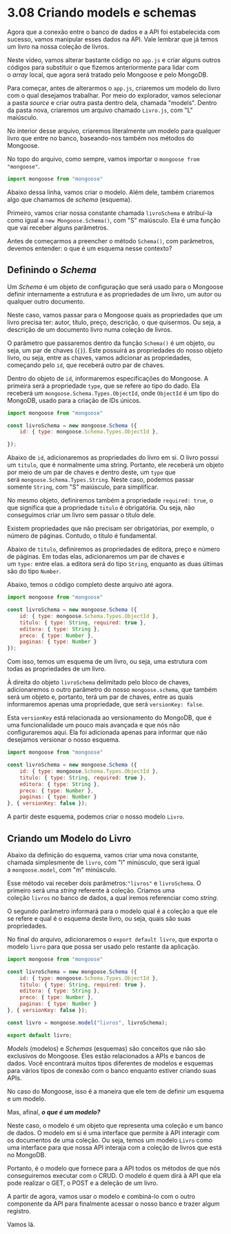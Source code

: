 # 3.08 Criando models e schemas

Agora que a conexão entre o banco de dados e a API foi estabelecida com sucesso, vamos manipular esses dados na API. Vale lembrar que já temos um livro na nossa coleção de livros.

Neste vídeo, vamos alterar bastante código no `app.js` e criar alguns outros códigos para substituir o que fizemos anteriormente para lidar com o _array_ local, que agora será tratado pelo Mongoose e pelo MongoDB.

Para começar, antes de alterarmos o `app.js`, criaremos um modelo do livro com o qual desejamos trabalhar. Por meio do explorador, vamos selecionar a pasta _source_ e criar outra pasta dentro dela, chamada "models". Dentro da pasta nova, criaremos um arquivo chamado `Livro.js`, com "L" maiúsculo.

No interior desse arquivo, criaremos literalmente um modelo para qualquer livro que entre no banco, baseando-nos também nos métodos do Mongoose.

No topo do arquivo, como sempre, vamos importar o `mongoose from "mongoose"`.

```javascript
import mongoose from "mongoose"
```

Abaixo dessa linha, vamos criar o modelo. Além dele, também criaremos algo que chamamos de _schema_ (esquema).

Primeiro, vamos criar nossa constante chamada `livroSchema` e atribuí-la como igual a `new Mongoose.Schema()`, com "S" maiúsculo. Ela é uma função que vai receber alguns parâmetros.

Antes de começarmos a preencher o método `Schema()`, com parâmetros, devemos entender: o que é um esquema nesse contexto?

## Definindo o _Schema_

Um _Schema_ é um objeto de configuração que será usado para o Mongoose definir internamente a estrutura e as propriedades de um livro, um autor ou qualquer outro documento.

Neste caso, vamos passar para o Mongoose quais as propriedades que um livro precisa ter: autor, título, preço, descrição, o que quisermos. Ou seja, a descrição de um documento livro numa coleção de livros.

O parâmetro que passaremos dentro da função `Schema()` é um objeto, ou seja, um par de chaves (`{}`). Este possuirá as propriedades do nosso objeto livro, ou seja, entre as chaves, vamos adicionar as propriedades, começando pelo `id`, que receberá outro par de chaves.

Dentro do objeto de `id`, informaremos especificações do Mongoose. A primeira será a propriedade `type`, que se refere ao tipo do dado. Ela receberá um `mongoose.Schema.Types.ObjectId`, onde `ObjectId` é um tipo do MongoDB, usado para a criação de IDs únicos.

```javascript
import mongoose from "mongoose"

const livroSchema = new mongoose.Schema ({
    id: { type: mongoose.Schema.Types.ObjectId },

});
```

Abaixo de `id`, adicionaremos as propriedades do livro em si. O livro possui um `titulo`, que é normalmente uma string. Portanto, ele receberá um objeto por meio de um par de chaves e dentro deste, um `type` que será `mongoose.Schema.Types.String`. Neste caso, podemos passar somente `String`, com "S" maiúsculo, para simplificar.

No mesmo objeto, definiremos também a propriedade `required: true`, o que significa que a propriedade `titulo` é obrigatória. Ou seja, não conseguimos criar um livro sem passar o título dele.

Existem propriedades que não precisam ser obrigatórias, por exemplo, o número de páginas. Contudo, o título é fundamental.

Abaixo de `titulo`, definiremos as propriedades de editora, preço e número de páginas. Em todas elas, adicionaremos um par de chaves e um `type:` entre elas. a editora será do tipo `String`, enquanto as duas últimas são do tipo `Number`.

Abaixo, temos o código completo deste arquivo até agora.

```javascript
import mongoose from "mongoose"

const livroSchema = new mongoose.Schema ({
    id: { type: mongoose.Schema.Types.ObjectId },
    titulo: { type: String, required: true },
    editora: { type: String },
    preco: { type: Number },
    paginas: { type: Number }
});
```

Com isso, temos um esquema de um livro, ou seja, uma estrutura com todas as propriedades de um livro.

À direita do objeto `livroSchema` delimitado pelo bloco de chaves, adicionaremos o outro parâmetro do nosso `mongoose.schema`, que também será um objeto e, portanto, terá um par de chaves, entre as quais informaremos apenas uma propriedade, que será `versionKey: false`.

Esta `versionKey` está relacionada ao versionamento do MongoDB, que é uma funcionalidade um pouco mais avançada e que nós não configuraremos aqui. Ela foi adicionada apenas para informar que não desejamos versionar o nosso esquema.

```javascript
import mongoose from "mongoose"

const livroSchema = new mongoose.Schema ({
    id: { type: mongoose.Schema.Types.ObjectId },
    titulo: { type: String, required: true },
    editora: { type: String },
    preco: { type: Number },
    paginas: { type: Number }
}, { versionKey: false });
```

A partir deste esquema, podemos criar o nosso modelo `Livro`.

## Criando um Modelo do Livro

Abaixo da definição do esquema, vamos criar uma nova constante, chamada simplesmente de `livro`, com "l" minúsculo, que será igual a `mongoose.model`, com "m" minúsculo.

Esse método vai receber dois parâmetros:`"livros"` e `livroSchema`. O primeiro será uma _string_ referente à coleção. Criamos uma coleção `livros` no banco de dados, a qual iremos referenciar como _string_.

O segundo parâmetro informará para o modelo qual é a coleção a que ele se refere e qual é o esquema deste livro, ou seja, quais são suas propriedades.

No final do arquivo, adicionaremos o `export default livro`, que exporta o modelo `livro` para que possa ser usado pelo restante da aplicação.

```javascript
import mongoose from "mongoose"

const livroSchema = new mongoose.Schema ({
    id: { type: mongoose.Schema.Types.ObjectId },
    titulo: { type: String, required: true },
    editora: { type: String },
    preco: { type: Number },
    paginas: { type: Number }
}, { versionKey: false });

const livro = mongoose.model("livros", livroSchema);

export default livro;
```

_Models_ (modelos) e _Schemas_ (esquemas) são conceitos que não são exclusivos do Mongoose. Eles estão relacionados a APIs e bancos de dados. Você encontrará muitos tipos diferentes de modelos e esquemas para vários tipos de conexão com o banco enquanto estiver criando suas APIs.

No caso do Mongoose, isso é a maneira que ele tem de definir um esquema e um modelo.

Mas, afinal, _**o que é um modelo?**_

Neste caso, o modelo é um objeto que representa uma coleção e um banco de dados. O modelo em si é uma interface que permite à API interagir com os documentos de uma coleção. Ou seja, temos um modelo `Livro` como uma interface para que nossa API interaja com a coleção de livros que está no MongoDB.

Portanto, é o modelo que fornece para a API todos os métodos de que nós conseguiremos executar com o CRUD. O modelo é quem dirá à API que ela pode realizar o GET, o POST e a deleção de um livro.

A partir de agora, vamos usar o modelo e combiná-lo com o outro componente da API para finalmente acessar o nosso banco e trazer algum registro.

Vamos lá.